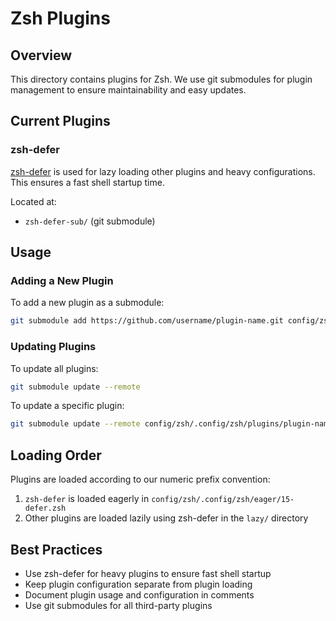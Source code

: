 # Zsh Plugins

## Overview

This directory contains plugins for Zsh. We use git submodules for plugin management to ensure maintainability and easy updates.

## Current Plugins

### zsh-defer

[zsh-defer](https://github.com/romkatv/zsh-defer) is used for lazy loading other plugins and heavy configurations. This ensures a fast shell startup time.

Located at:
- `zsh-defer-sub/` (git submodule)

## Usage

### Adding a New Plugin

To add a new plugin as a submodule:

```bash
git submodule add https://github.com/username/plugin-name.git config/zsh/.config/zsh/plugins/plugin-name
```

### Updating Plugins

To update all plugins:

```bash
git submodule update --remote
```

To update a specific plugin:

```bash
git submodule update --remote config/zsh/.config/zsh/plugins/plugin-name
```

## Loading Order

Plugins are loaded according to our numeric prefix convention:

1. `zsh-defer` is loaded eagerly in `config/zsh/.config/zsh/eager/15-defer.zsh`
2. Other plugins are loaded lazily using zsh-defer in the `lazy/` directory

## Best Practices

- Use zsh-defer for heavy plugins to ensure fast shell startup
- Keep plugin configuration separate from plugin loading
- Document plugin usage and configuration in comments
- Use git submodules for all third-party plugins 